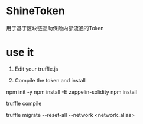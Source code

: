 
# ShineToken
用于基于区块链互助保险内部流通的Token

# use it
1. Edit your truffle.js

2. Compile the token and install

  npm init -y
  npm install -E zeppelin-solidity
  npm install
  
  truffle compile
  
  truffle migrate --reset-all --network <network_alias>
